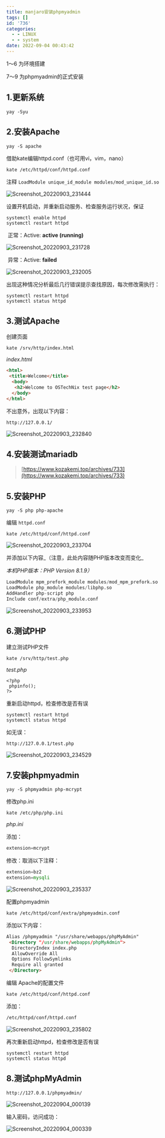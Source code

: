```yaml
---
title: manjaro安装phpmyadmin
tags: []
id: '736'
categories:
  - - LINUX
  - - system
date: 2022-09-04 00:43:42
---
```


1～6 为环境搭建

7～9 为phpmyadmin的正式安装

## 1.更新系统

```shell
yay -Syu
```

## 2.安装**Apache**

```shell
yay -S apache
```

借助kate编辑httpd.conf（也可用vi，vim，nano）

```shell
kate /etc/httpd/conf/httpd.conf
```

注释 `LoadModule unique_id_module modules/mod_unique_id.so`

![Screenshot_20220903_231444](https://kozakemi.oss-cn-beijing.aliyuncs.com/Screenshot_20220903_231444.png)

设置开机启动，并重新启动服务、检查服务运行状况，保证

```shell
systemctl enable httpd
systemctl restart httpd 
```

​ 正常：Active: **active (running)**

![Screenshot_20220903_231728](https://kozakemi.oss-cn-beijing.aliyuncs.com/Screenshot_20220903_231728.png)

​ 异常：Active: **failed**

![Screenshot_20220903_232005](https://kozakemi.oss-cn-beijing.aliyuncs.com/Screenshot_20220903_232005.png)

出现这种情况分析最后几行错误提示查找原因，每次修改需执行：

```shell
systemctl restart httpd
systemctl status httpd
```

## 3.测试Apache

创建页面

```shell
kate /srv/http/index.html
```

_index.html_

```html
<html>
 <title>Welcome</title>
  <body>
   <h2>Welcome to OSTechNix test page</h2>
  </body>
</html>
```

不出意外，出现以下内容：

```http
http://127.0.0.1/
```

![Screenshot_20220903_232840](https://kozakemi.oss-cn-beijing.aliyuncs.com/Screenshot_20220903_232840.png)

## 4.安装测试mariadb

> [https://www.kozakemi.top/archives/733](https://www.kozakemi.top/archives/733)

## 5.安装PHP

```shell
yay -S php php-apache
```

编辑 `httpd.conf`

```shell
kate /etc/httpd/conf/httpd.conf
```

![Screenshot_20220903_233704](https://kozakemi.oss-cn-beijing.aliyuncs.com/Screenshot_20220903_233704.png)

并添加以下内容_（注意，此处内容随PHP版本改变而变化_

_本机PHP版本：PHP Version 8.1.9）_

```python
LoadModule mpm_prefork_module modules/mod_mpm_prefork.so
LoadModule php_module modules/libphp.so
AddHandler php-script php
Include conf/extra/php_module.conf
```

![Screenshot_20220903_233953](https://kozakemi.oss-cn-beijing.aliyuncs.com/Screenshot_20220903_233953.png)

## 6.测试PHP

建立测试PHP文件

```shell
kate /srv/http/test.php
```

_test.php_

```
<?php
 phpinfo();
?>
```

重新启动httpd，检查修改是否有误

```shell
systemctl restart httpd
systemctl status httpd
```

如无误：

```http
http://127.0.0.1/test.php
```

![Screenshot_20220903_234529](https://kozakemi.oss-cn-beijing.aliyuncs.com/Screenshot_20220903_234529.png)

## 7.安装phpmyadmin

```shell
yay -S phpmyadmin php-mcrypt
```

修改php.ini

```shell
kate /etc/php/php.ini
```

_php.ini_

添加：

```php
extension=mcrypt
```

修改：取消以下注释：

```php
extension=bz2
extension=mysqli
```

![Screenshot_20220903_235337](https://kozakemi.oss-cn-beijing.aliyuncs.com/Screenshot_20220903_235337.png)

配置phpmyadmin

```
kate /etc/httpd/conf/extra/phpmyadmin.conf
```

添加以下内容：

```html
Alias /phpmyadmin "/usr/share/webapps/phpMyAdmin"
 <Directory "/usr/share/webapps/phpMyAdmin">
  DirectoryIndex index.php
  AllowOverride All
  Options FollowSymlinks
  Require all granted
 </Directory>
```

编辑 Apache的配置文件

```shell
kate /etc/httpd/conf/httpd.conf
```

添加：

```html
/etc/httpd/conf/httpd.conf
```

![Screenshot_20220903_235802](https://kozakemi.oss-cn-beijing.aliyuncs.com/Screenshot_20220903_235802.png)

再次重新启动httpd，检查修改是否有误

```shell
systemctl restart httpd
systemctl status httpd
```

## 8.测试phpMyAdmin

```http
http://127.0.0.1/phpmyadmin/
```

![Screenshot_20220904_000139](https://kozakemi.oss-cn-beijing.aliyuncs.com/Screenshot_20220904_000139.png)

输入密码，访问成功：

![Screenshot_20220904_000339](https://kozakemi.oss-cn-beijing.aliyuncs.com/Screenshot_20220904_000339.png)
